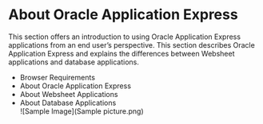 # About Oracle Application Express
This section offers an introduction to using Oracle Application Express applications from an end user’s perspective. This section describes Oracle Application Express and explains the differences between Websheet applications and database applications.
- Browser Requirements
- About Oracle Application Express
- About Websheet Applications
- About Database Applications  
![Sample Image](Sample picture.png)
